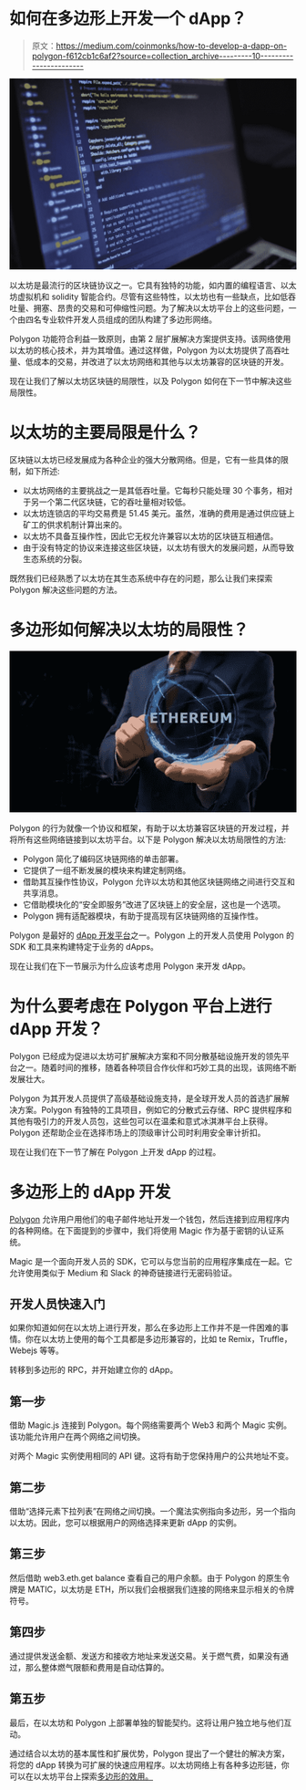 # 如何在多边形上开发一个 dApp？

> 原文：<https://medium.com/coinmonks/how-to-develop-a-dapp-on-polygon-f612cb1c6af2?source=collection_archive---------10----------------------->

![](img/c353ac00bc2a9e51a873cbcd5d667295.png)

以太坊是最流行的区块链协议之一。它具有独特的功能，如内置的编程语言、以太坊虚拟机和 solidity 智能合约。尽管有这些特性，以太坊也有一些缺点，比如低吞吐量、拥塞、昂贵的交易和可伸缩性问题。为了解决以太坊平台上的这些问题，一个由四名专业软件开发人员组成的团队构建了多边形网络。

Polygon 功能符合利益一致原则，由第 2 层扩展解决方案提供支持。该网络使用以太坊的核心技术，并为其增值。通过这样做，Polygon 为以太坊提供了高吞吐量、低成本的交易，并改进了以太坊网络和其他与以太坊兼容的区块链的开发。

现在让我们了解以太坊区块链的局限性，以及 Polygon 如何在下一节中解决这些局限性。

# 以太坊的主要局限是什么？

区块链以太坊已经发展成为各种企业的强大分散网络。但是，它有一些具体的限制，如下所述:

*   以太坊网络的主要挑战之一是其低吞吐量。它每秒只能处理 30 个事务，相对于另一个第二代区块链，它的吞吐量相对较低。
*   以太坊连锁店的平均交易费是 51.45 美元。虽然，准确的费用是通过供应链上矿工的供求机制计算出来的。
*   以太坊不具备互操作性，因此它无权允许兼容以太坊的区块链互相通信。
*   由于没有特定的协议来连接这些区块链，以太坊有很大的发展问题，从而导致生态系统的分裂。

既然我们已经熟悉了以太坊在其生态系统中存在的问题，那么让我们来探索 Polygon 解决这些问题的方法。

# 多边形如何解决以太坊的局限性？

![](img/9ca37bd4c880e8b33f631a79dfdef7d4.png)

Polygon 的行为就像一个协议和框架，有助于以太坊兼容区块链的开发过程，并将所有这些网络链接到以太坊平台。以下是 Polygon 解决以太坊局限性的方法:

*   Polygon 简化了编码区块链网络的单击部署。
*   它提供了一组不断发展的模块来构建定制网络。
*   借助其互操作性协议，Polygon 允许以太坊和其他区块链网络之间进行交互和共享消息。
*   它借助模块化的“安全即服务”改进了区块链上的安全层，这也是一个选项。
*   Polygon 拥有适配器模块，有助于提高现有区块链网络的互操作性。

Polygon 是最好的 [dApp 开发平台](https://www.leewayhertz.com/decentralized-app-on-polygon/)之一。Polygon 上的开发人员使用 Polygon 的 SDK 和工具来构建特定于业务的 dApps。

现在让我们在下一节展示为什么应该考虑用 Polygon 来开发 dApp。

# 为什么要考虑在 Polygon 平台上进行 dApp 开发？

Polygon 已经成为促进以太坊可扩展解决方案和不同分散基础设施开发的领先平台之一。随着时间的推移，随着各种项目合作伙伴和巧妙工具的出现，该网络不断发展壮大。

Polygon 为其开发人员提供了高级基础设施支持，是全球开发人员的首选扩展解决方案。Polygon 有独特的工具项目，例如它的分散式云存储、RPC 提供程序和其他有吸引力的开发人员包，这些包可以在温柔和意式冰淇淋平台上获得。Polygon 还帮助企业在选择市场上的顶级审计公司时利用安全审计折扣。

现在让我们在下一节了解在 Polygon 上开发 dApp 的过程。

# 多边形上的 dApp 开发

[Polygon](https://www.leewayhertz.com/polygon-blockchain-development-company/) 允许用户用他们的电子邮件地址开发一个钱包，然后连接到应用程序内的各种网络。在下面提到的步骤中，我们将使用 Magic 作为基于密钥的认证系统。

Magic 是一个面向开发人员的 SDK，它可以与您当前的应用程序集成在一起。它允许使用类似于 Medium 和 Slack 的神奇链接进行无密码验证。

## 开发人员快速入门

如果你知道如何在以太坊上进行开发，那么在多边形上工作并不是一件困难的事情。你在以太坊上使用的每个工具都是多边形兼容的，比如 te Remix，Truffle，Webejs 等等。

转移到多边形的 RPC，并开始建立你的 dApp。

## 第一步

借助 Magic.js 连接到 Polygon。每个网络需要两个 Web3 和两个 Magic 实例。该功能允许用户在两个网络之间切换。

对两个 Magic 实例使用相同的 API 键。这将有助于您保持用户的公共地址不变。

## 第二步

借助“选择元素下拉列表”在网络之间切换。一个魔法实例指向多边形，另一个指向以太坊。因此，您可以根据用户的网络选择来更新 dApp 的实例。

## 第三步

然后借助 web3.eth.get balance 查看自己的用户余额。由于 Polygon 的原生令牌是 MATIC，以太坊是 ETH，所以我们会根据我们连接的网络来显示相关的令牌符号。

## 第四步

通过提供发送金额、发送方和接收方地址来发送交易。关于燃气费，如果没有通过，那么整体燃气限额和费用是自动估算的。

## 第五步

最后，在以太坊和 Polygon 上部署单独的智能契约。这将让用户独立地与他们互动。

通过结合以太坊的基本属性和扩展优势，Polygon 提出了一个健壮的解决方案，将您的 dApp 转换为可扩展的快速应用程序。以太坊网络上有各种多边形链，你可以在以太坊平台上探索[多边形的效用。](https://www.leewayhertz.com/decentralized-app-on-polygon/)